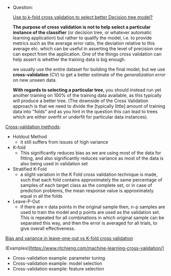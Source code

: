 
- Question:

  [Use to k-fold cross validation to select better Decision tree model?](https://stackoverflow.com/questions/2314850/help-understanding-cross-validation-and-decision-trees)
  
  **The purpose of cross validation is not to help select a particular instance of the classifier** (or decision tree, or whatever automatic learning application) but rather to qualify the model, i.e. to provide metrics such as the average error ratio, the deviation relative to this average etc. which can be useful in asserting the level of precision one can expect from the application. One of the things cross validation can help assert is whether the training data is big enough.
  
  we usually use the entire dataset for building the final model, but we use **cross-validation** (CV) to get a better estimate of the _generalization error_ on new unseen data.

  **With regards to selecting a particular tree**, you should instead run yet another training on 100% of the training data available, as this typically will produce a better tree. (The downside of the Cross Validation approach is that we need to divide the [typically little] amount of training data into "folds" and as you hint in the question this can lead to trees which are either overfit or underfit for particular data instances).

[Cross-validation methods](https://towardsdatascience.com/cross-validation-in-machine-learning-72924a69872f):

- Holdout Method
   - it still suffers from issues of high variance
- K-fold 
   - This significantly reduces bias as we are using most of the data for fitting, and also significantly reduces variance as most of the data is also being used in validation set
- Stratified K-Fold
   - a slight variation in the K Fold cross validation technique is made, such that each fold contains approximately the same percentage of samples of each target class as the complete set, or in case of prediction problems, the mean response value is approximately equal in all the folds
- Leave-P-Out
   - if there are n data points in the original sample then, n-p samples are used to train the model and p points are used as the validation set. This is repeated for all combinations in which original sample can be separated this way, and then the error is averaged for all trials, to give overall effectiveness.

[Bias and variance in leave-one-out vs K-fold cross validation](https://stats.stackexchange.com/questions/61783/bias-and-variance-in-leave-one-out-vs-k-fold-cross-validation/357749#357749)

(Examples)[https://www.ritchieng.com/machine-learning-cross-validation/]

- Cross-validation example: parameter tuning
- Cross-validation example: model selection 
- Cross-validation example: feature selection

